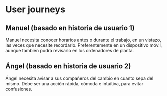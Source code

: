 # User journeys

## Manuel (basado en historia de usuario 1)

Manuel necesita conocer horarios antes o durante el trabajo, en un vistazo, las veces que necesite recordarlo. Preferentemente en un dispositivo móvil, aunque también podrá revisarlo en los ordenadores de planta.

## Ángel (basado en historia de usuario 2)

Ángel necesita avisar a sus compañeros del cambio en cuanto sepa del mismo. Debe ser una acción rápida, cómoda e intuitiva, para evitar confusiones.
